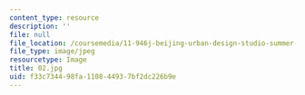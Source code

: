 ```yaml
---
content_type: resource
description: ''
file: null
file_location: /coursemedia/11-946j-beijing-urban-design-studio-summer-2004/f33c734498fa110844937bf2dc226b9e_02.jpg
file_type: image/jpeg
resourcetype: Image
title: 02.jpg
uid: f33c7344-98fa-1108-4493-7bf2dc226b9e
---
```

